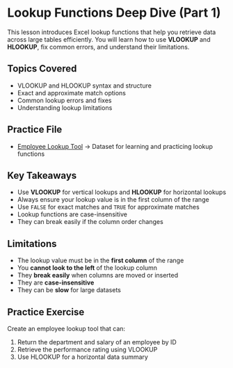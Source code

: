 # Lookup Functions Deep Dive (Part 1)

This lesson introduces Excel lookup functions that help you retrieve data across large tables efficiently. You will learn how to use **VLOOKUP** and **HLOOKUP**, fix common errors, and understand their limitations.

## Topics Covered
- VLOOKUP and HLOOKUP syntax and structure
- Exact and approximate match options
- Common lookup errors and fixes
- Understanding lookup limitations

## Practice File
- [Employee Lookup Tool](./Employee_Lookup_Tool.xlsx) → Dataset for learning and practicing lookup functions

## Key Takeaways
- Use **VLOOKUP** for vertical lookups and **HLOOKUP** for horizontal lookups
- Always ensure your lookup value is in the first column of the range
- Use `FALSE` for exact matches and `TRUE` for approximate matches
- Lookup functions are case-insensitive
- They can break easily if the column order changes

## Limitations
- The lookup value must be in the **first column** of the range
- You **cannot look to the left** of the lookup column
- They **break easily** when columns are moved or inserted
- They are **case-insensitive**
- They can be **slow** for large datasets

## Practice Exercise
Create an employee lookup tool that can:
1. Return the department and salary of an employee by ID
2. Retrieve the performance rating using VLOOKUP
3. Use HLOOKUP for a horizontal data summary


